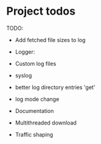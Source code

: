 Project todos
=============

TODO:

- Add fetched file sizes to log

- Logger: 

 - Custom log files

 - syslog

 - better log directory entries 'get'

 - log mode change

- Documentation

- Multithreaded download

- Traffic shaping
